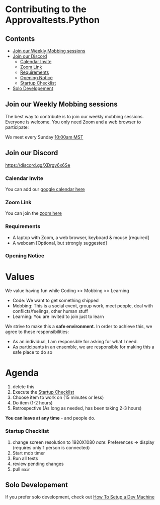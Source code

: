 # Contributing to the Approvaltests.Python

<!-- toc -->
## Contents

  * [Join our Weekly Mobbing sessions](#join-our-weekly-mobbing-sessions)
  * [Join our Discord](#join-our-discord)
    * [Calendar Invite](#calendar-invite)
    * [Zoom Link](#zoom-link)
    * [Requirements](#requirements)
    * [Opening Notice](#opening-notice)
    * [Startup Checklist](#startup-checklist)
  * [Solo Developement](#solo-developement)<!-- endToc -->

## Join our Weekly Mobbing sessions

The best way to contribute is to join our weekly mobbing sessions.    
Everyone is welcome. You only need Zoom and a web browser to participate:

We meet every Sunday [10:00am MST](https://www.timeanddate.com/worldclock/fixedtime.html?msg=Python+Mob&iso=20220508T10&p1=75&ah=1&am=30)

## Join our Discord

https://discord.gg/XDrgy6x6Se

### Calendar Invite

You can add our [google calendar here](https://calendar.google.com/calendar/u/0?cid=cHBnZ2wycWI3bGttOWlwbWI3aTIyMDI0dDhAZ3JvdXAuY2FsZW5kYXIuZ29vZ2xlLmNvbQ)


### Zoom Link

You can join the [zoom here](https://us02web.zoom.us/j/83006973213?pwd=RHhBamZNbVJFbTR6UmIxd0FwWWx5UT09)

### Requirements

* A laptop with Zoom, a web browser, keyboard & mouse [required]
* A webcam [Optional, but strongly suggested]


### Opening Notice

# Values<!-- include: opening_notice.md -->

  We value having fun while
  Coding >> Mobbing >> Learning 
  
  * Code: We want to get something shipped 
  * Mobbing: This is a social event, group work, meet people, deal with conflicts/feelings, other human stuff
  * Learning: You are invited to join just to learn

  We strive to make this a **safe environment**. In order to achieve this, we agree to these responsibilities:
  * As an individual, I am responsible for asking for what I need. 
  * As participants in an ensemble, we are responsible for making this a safe place to do so

# Agenda

  1. delete this
  1. Execute the [Startup Checklist](#startup-checklist)
  2. Choose item to work on (15 minutes or less)
  3. Do item (1-2 hours)
  4. Retrospective (As long as needed, has been taking 2-3 hours)

**You can leave at any time** - and people do.<!-- endInclude -->

### Startup Checklist
  1. change screen resolution to 1920X1080 
       *note*: Preferences -> display (requires only 1 person is connected)
  1. Start mob timer
  1. Run all tests
  1. review pending changes
  1. pull `main` 


## Solo Developement
If you prefer solo development, check out [How To Setup a Dev Machine](./how_to/setting_up_a_dev_machine.md)
